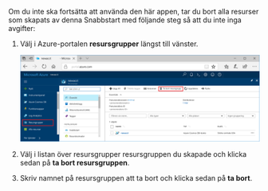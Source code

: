 Om du inte ska fortsätta att använda den här appen, tar du bort alla resurser som skapats av denna Snabbstart med följande steg så att du inte inga avgifter:

1. Välj i Azure-portalen **resursgrupper** längst till vänster.  

   ![Mått i Azure-portalen](./media/cosmos-db-delete-resource-group/delete-resources.png)

2. Välj i listan över resursgrupper resursgruppen du skapade och klicka sedan på **ta bort resursgruppen**.

3. Skriv namnet på resursgruppen att ta bort och klicka sedan på **ta bort**.

